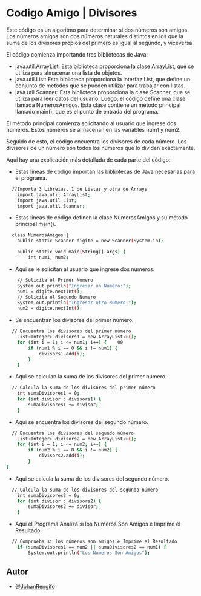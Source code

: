# Codigo Amigo | Divisores

Este código es un algoritmo para determinar si dos números son amigos. Los números amigos son dos números naturales distintos en los que la suma de los divisores propios del primero es igual al segundo, y viceversa.

El código comienza importando tres bibliotecas de Java:

- java.util.ArrayList: Esta biblioteca proporciona la clase ArrayList, que se utiliza para almacenar una lista de objetos.
- java.util.List: Esta biblioteca proporciona la interfaz List, que define un conjunto de métodos que se pueden utilizar para trabajar con listas.
- java.util.Scanner: Esta biblioteca proporciona la clase Scanner, que se utiliza para leer datos del usuario.
Luego, el código define una clase llamada NumerosAmigos. Esta clase contiene un método principal llamado main(), que es el punto de entrada del programa.

El método principal comienza solicitando al usuario que ingrese dos números. Estos números se almacenan en las variables num1 y num2.

Seguido de esto, el código encuentra los divisores de cada número. Los divisores de un número son todos los números que lo dividen exactamente.

Aquí hay una explicación más detallada de cada parte del código:

- Estas líneas de código importan las bibliotecas de Java necesarias para el programa.

```bash
  //Importa 3 Libreias, 1 de Listas y otra de Arrays
    import java.util.ArrayList;
    import java.util.List;
    import java.util.Scanner;
```

- Estas líneas de código definen la clase NumerosAmigos y su método principal main().

```bash
  class NumerosAmigos {
    public static Scanner digite = new Scanner(System.in);

    public static void main(String[] args) {
        int num1, num2;
```

- Aqui se le solicitan al usuario que ingrese dos números.

```bash
    // Solicita el Primer Numero
    System.out.println("Ingresar un Numero:");
    num1 = digite.nextInt();
    // Solicita el Segundo Numero
    System.out.println("Ingresar otro Numero:");
    num2 = digite.nextInt();
```

- Se encuentran los divisores del primer número.

```bash
  // Encuentra los divisores del primer número
    List<Integer> divisors1 = new ArrayList<>();
    for (int i = 1; i <= num1; i++) {    00  
        if (num1 % i == 0 && i != num1) {
            divisors1.add(i);
        }
    }
```

- Aqui se calculan la suma de los divisores del primer número.

```bash
  // Calcula la suma de los divisores del primer número
    int sumaDivisores1 = 0;
    for (int divisor : divisors1) {
        sumaDivisores1 += divisor;
    }
```

- Aqui se encuentra los divisores del segundo número.

```bash
  // Encuentra los divisores del segundo número
    List<Integer> divisors2 = new ArrayList<>();
    for (int i = 1; i <= num2; i++) {
        if (num2 % i == 0 && i != num2) {
            divisors2.add(i);
        }
}
```

- Aqui se calcula la suma de los divisores del segundo número.

```bash
  // Calcula la suma de los divisores del segundo número
    int sumaDivisores2 = 0;
    for (int divisor : divisors2) {
        sumaDivisores2 += divisor;
    }
```

- Aqui el Programa Analiza si los Numeros Son Amigos e Imprime el Resultado

```bash
  // Comprueba si los números son amigos e Imprime el Resultado
    if (sumaDivisores1 == num2 || sumaDivisores2 == num1) {
        System.out.println("Los Numeros Son Amigos");
```

## Autor

- [@JohanRengifo](https://github.com/JohanRengifo)
